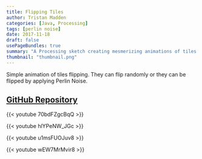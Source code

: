 ```yaml
---
title: Flipping Tiles
author: Tristan Madden
categories: [Java, Processing]
tags: [perlin noise]
date: 2017-11-18
draft: false
usePageBundles: true
summary: "A Processing sketch creating mesmerizing animations of tiles that flip based on either random patterns or Perlin noise algorithms, demonstrating creative uses of procedural animation."
thumbnail: "thumbnail.png"
---
```


Simple animation of tiles flipping. They can flip randomly or they can be flipped by applying Perlin Noise. 

<h2><a href="https://github.com/Trimad/Flippy_Thing" target="_blank">GitHub Repository</a></h2>

{{< youtube 70bdFZgcBqQ >}}

{{< youtube hlYPeNW_JGc >}}

{{< youtube u1msFUOJuv8 >}}

{{< youtube wEW7MrMvir8 >}}
